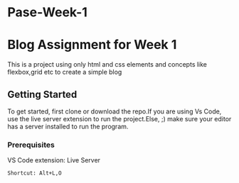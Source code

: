 # Pase-Week-1

# Blog Assignment for Week 1

This is a project using only html and css elements and concepts like flexbox,grid etc to create a simple blog

## Getting Started

To get started, first clone or download the repo.If you are using Vs Code, use the live server extension to run the project.Else, ;) make sure your editor has a server installed to run the program. 

### Prerequisites

VS Code extension: Live Server

```
Shortcut: Alt+L,O 
```
